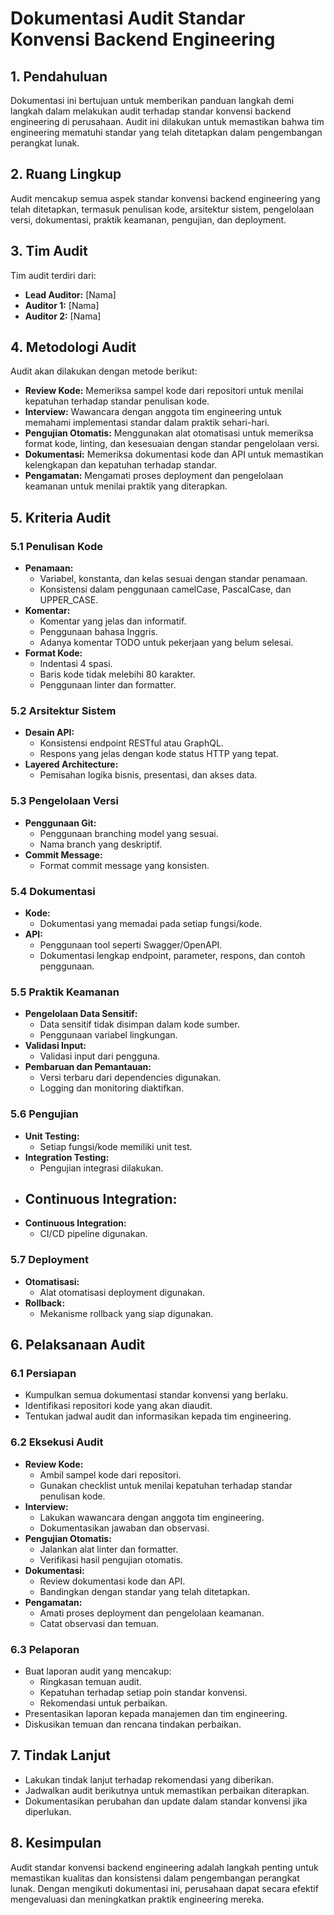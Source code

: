 # Dokumentasi Audit Standar Konvensi Backend Engineering

## 1. Pendahuluan
Dokumentasi ini bertujuan untuk memberikan panduan langkah demi langkah dalam melakukan audit terhadap standar konvensi backend engineering di perusahaan. Audit ini dilakukan untuk memastikan bahwa tim engineering mematuhi standar yang telah ditetapkan dalam pengembangan perangkat lunak.

## 2. Ruang Lingkup
Audit mencakup semua aspek standar konvensi backend engineering yang telah ditetapkan, termasuk penulisan kode, arsitektur sistem, pengelolaan versi, dokumentasi, praktik keamanan, pengujian, dan deployment.

## 3. Tim Audit
Tim audit terdiri dari:
- **Lead Auditor:** [Nama]
- **Auditor 1:** [Nama]
- **Auditor 2:** [Nama]

## 4. Metodologi Audit
Audit akan dilakukan dengan metode berikut:
- **Review Kode:** Memeriksa sampel kode dari repositori untuk menilai kepatuhan terhadap standar penulisan kode.
- **Interview:** Wawancara dengan anggota tim engineering untuk memahami implementasi standar dalam praktik sehari-hari.
- **Pengujian Otomatis:** Menggunakan alat otomatisasi untuk memeriksa format kode, linting, dan kesesuaian dengan standar pengelolaan versi.
- **Dokumentasi:** Memeriksa dokumentasi kode dan API untuk memastikan kelengkapan dan kepatuhan terhadap standar.
- **Pengamatan:** Mengamati proses deployment dan pengelolaan keamanan untuk menilai praktik yang diterapkan.

## 5. Kriteria Audit

### 5.1 Penulisan Kode
- **Penamaan:**
  - Variabel, konstanta, dan kelas sesuai dengan standar penamaan.
  - Konsistensi dalam penggunaan camelCase, PascalCase, dan UPPER_CASE.
- **Komentar:**
  - Komentar yang jelas dan informatif.
  - Penggunaan bahasa Inggris.
  - Adanya komentar TODO untuk pekerjaan yang belum selesai.
- **Format Kode:**
  - Indentasi 4 spasi.
  - Baris kode tidak melebihi 80 karakter.
  - Penggunaan linter dan formatter.

### 5.2 Arsitektur Sistem
- **Desain API:**
  - Konsistensi endpoint RESTful atau GraphQL.
  - Respons yang jelas dengan kode status HTTP yang tepat.
- **Layered Architecture:**
  - Pemisahan logika bisnis, presentasi, dan akses data.

### 5.3 Pengelolaan Versi
- **Penggunaan Git:**
  - Penggunaan branching model yang sesuai.
  - Nama branch yang deskriptif.
- **Commit Message:**
  - Format commit message yang konsisten.

### 5.4 Dokumentasi
- **Kode:**
  - Dokumentasi yang memadai pada setiap fungsi/kode.
- **API:**
  - Penggunaan tool seperti Swagger/OpenAPI.
  - Dokumentasi lengkap endpoint, parameter, respons, dan contoh penggunaan.

### 5.5 Praktik Keamanan
- **Pengelolaan Data Sensitif:**
  - Data sensitif tidak disimpan dalam kode sumber.
  - Penggunaan variabel lingkungan.
- **Validasi Input:**
  - Validasi input dari pengguna.
- **Pembaruan dan Pemantauan:**
  - Versi terbaru dari dependencies digunakan.
  - Logging dan monitoring diaktifkan.

### 5.6 Pengujian
- **Unit Testing:**
  - Setiap fungsi/kode memiliki unit test.
- **Integration Testing:**
  - Pengujian integrasi dilakukan.
- **Continuous Integration:**
  -
- **Continuous Integration:**
  - CI/CD pipeline digunakan.

### 5.7 Deployment
- **Otomatisasi:**
  - Alat otomatisasi deployment digunakan.
- **Rollback:**
  - Mekanisme rollback yang siap digunakan.

## 6. Pelaksanaan Audit

### 6.1 Persiapan
- Kumpulkan semua dokumentasi standar konvensi yang berlaku.
- Identifikasi repositori kode yang akan diaudit.
- Tentukan jadwal audit dan informasikan kepada tim engineering.

### 6.2 Eksekusi Audit
- **Review Kode:**
  - Ambil sampel kode dari repositori.
  - Gunakan checklist untuk menilai kepatuhan terhadap standar penulisan kode.
- **Interview:**
  - Lakukan wawancara dengan anggota tim engineering.
  - Dokumentasikan jawaban dan observasi.
- **Pengujian Otomatis:**
  - Jalankan alat linter dan formatter.
  - Verifikasi hasil pengujian otomatis.
- **Dokumentasi:**
  - Review dokumentasi kode dan API.
  - Bandingkan dengan standar yang telah ditetapkan.
- **Pengamatan:**
  - Amati proses deployment dan pengelolaan keamanan.
  - Catat observasi dan temuan.

### 6.3 Pelaporan
- Buat laporan audit yang mencakup:
  - Ringkasan temuan audit.
  - Kepatuhan terhadap setiap poin standar konvensi.
  - Rekomendasi untuk perbaikan.
- Presentasikan laporan kepada manajemen dan tim engineering.
- Diskusikan temuan dan rencana tindakan perbaikan.

## 7. Tindak Lanjut
- Lakukan tindak lanjut terhadap rekomendasi yang diberikan.
- Jadwalkan audit berikutnya untuk memastikan perbaikan diterapkan.
- Dokumentasikan perubahan dan update dalam standar konvensi jika diperlukan.

## 8. Kesimpulan
Audit standar konvensi backend engineering adalah langkah penting untuk memastikan kualitas dan konsistensi dalam pengembangan perangkat lunak. Dengan mengikuti dokumentasi ini, perusahaan dapat secara efektif mengevaluasi dan meningkatkan praktik engineering mereka.

